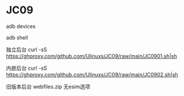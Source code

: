 # JC09

adb devices

adb shell

独立后台
curl -sS https://ghproxy.com/github.com/Ulinuxs/JC09/raw/main/JC0901.sh|sh

内嵌后台
curl -sS https://ghproxy.com/github.com/Ulinuxs/JC09/raw/main/JC0902.sh|sh

旧版本后台
webfiles.zip 无esim选项
